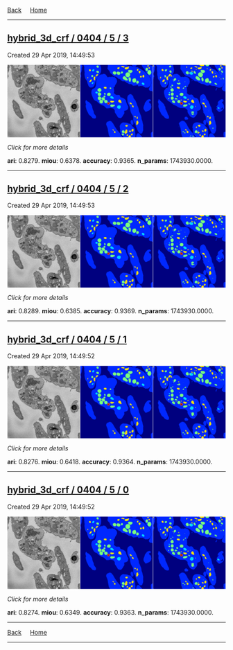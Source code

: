 
[Back](..)&nbsp;&nbsp;&nbsp;&nbsp;&nbsp;[Home](https://leapmanlab.github.io/snapshots)

---

<div class="summary"><a href="3"><h2>hybrid_3d_crf / 0404 / 5 / 3</h2></a><p>Created 29 Apr 2019, 14:49:53
</p><a href="3"><img src="3/media/summary.png" align="center"></a><p>
<i>Click for more details</i>
</p></div>

**ari**: 0.8279. **miou**: 0.6378. **accuracy**: 0.9365. **n_params**: 1743930.0000. 

---

<div class="summary"><a href="2"><h2>hybrid_3d_crf / 0404 / 5 / 2</h2></a><p>Created 29 Apr 2019, 14:49:53
</p><a href="2"><img src="2/media/summary.png" align="center"></a><p>
<i>Click for more details</i>
</p></div>

**ari**: 0.8289. **miou**: 0.6385. **accuracy**: 0.9369. **n_params**: 1743930.0000. 

---

<div class="summary"><a href="1"><h2>hybrid_3d_crf / 0404 / 5 / 1</h2></a><p>Created 29 Apr 2019, 14:49:52
</p><a href="1"><img src="1/media/summary.png" align="center"></a><p>
<i>Click for more details</i>
</p></div>

**ari**: 0.8276. **miou**: 0.6418. **accuracy**: 0.9364. **n_params**: 1743930.0000. 

---

<div class="summary"><a href="0"><h2>hybrid_3d_crf / 0404 / 5 / 0</h2></a><p>Created 29 Apr 2019, 14:49:52
</p><a href="0"><img src="0/media/summary.png" align="center"></a><p>
<i>Click for more details</i>
</p></div>

**ari**: 0.8274. **miou**: 0.6349. **accuracy**: 0.9363. **n_params**: 1743930.0000. 

---

[Back](..)&nbsp;&nbsp;&nbsp;&nbsp;&nbsp;[Home](https://leapmanlab.github.io/snapshots)

---